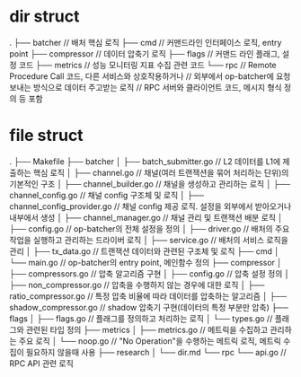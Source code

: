 # dir struct
.
├── batcher         // 배처 핵심 로직
├── cmd             // 커맨드라인 인터페이스 로직, entry point
├── compressor      // 데이터 압축기 로직
├── flags           // 커맨드 라인 플래그, 설정 코드
├── metrics         // 성능 모니터링 지표 수집 관련 코드
└── rpc             // Remote Procedure Call 코드, 다른 서비스와 상호작용하거나
                    // 외부에서 op-batcher에 요청 보내는 방식으로 데이터 주고받는 로직
                    // RPC 서버와 클라이언트 코드, 메시지 형식 정의 등 포함

# file struct
.
├── Makefile
├── batcher
│   ├── batch_submitter.go          // L2 데이터를 L1에 제출하는 핵심 로직
│   ├── channel.go                  // 채널(여러 트랜잭션을 묶어 처리하는 단위)의 기본적인 구조
│   ├── channel_builder.go          // 채널을 생성하고 관리하는 로직
│   ├── channel_config.go           // 채널 config 구조체 및 로직
│   ├── channel_config_provider.go  // 채널 config 제공 로직. 설정을 외부에서 받아오거나 내부에서 생성
│   ├── channel_manager.go          // 채널 관리 및 트랜잭션 배분 로직
│   ├── config.go                   // op-batcher의 전체 설정을 정의
│   ├── driver.go                   // 배처의 주요 작업을 실행하고 관리하는 드라이버 로직
│   ├── service.go                  // 배처의 서비스 로직을 관리
│   ├── tx_data.go                  // 트랜잭션 데이터와 관련된 구조체 및 로직
├── cmd
│   └── main.go                     // op-batcher의 entry point, 메인함수 정의
├── compressor
│   ├── compressors.go              // 압축 알고리즘 구현
│   ├── config.go                   // 압축 설정 정의
│   ├── non_compressor.go           // 압축을 수행하지 않는 경우에 대한 로직
│   ├── ratio_compressor.go         // 특정 압축 비율에 따라 데이터를 압축하는 알고리즘
│   ├── shadow_compressor.go        // shadow 압축기 구현(데이터의 특정 부분만 압축)
├── flags
│   ├── flags.go                    // 플래그를 정의하고 처리하는 로직
│   └── types.go                    // 플래그와 관련된 타입 정의
├── metrics
│   ├── metrics.go                  // 메트릭을 수집하고 관리하는 주요 로직
│   └── noop.go                     // "No Operation"을 수행하는 메트릭 로직, 메트릭 수집이 필요하지 않을때 사용
├── research
│   └── dir.md
└── rpc
    └── api.go                      // RPC API 관련 로직



